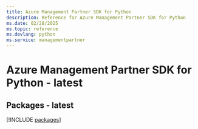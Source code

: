 ```yaml
---
title: Azure Management Partner SDK for Python
description: Reference for Azure Management Partner SDK for Python
ms.date: 02/28/2025
ms.topic: reference
ms.devlang: python
ms.service: managementpartner
---
```

# Azure Management Partner SDK for Python - latest
## Packages - latest
[!INCLUDE [packages](management-partner-index.md)]